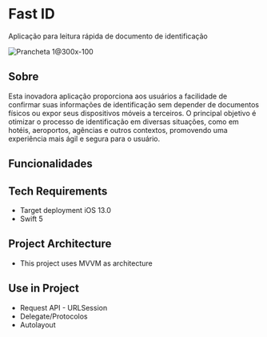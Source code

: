 # Fast ID #
Aplicação para leitura rápida de documento de identificação

![Prancheta 1@300x-100](https://github.com/Marbarret/fastID/assets/79819229/66954128-3e83-4d9a-bb14-ed779e3fc410)

## Sobre ###
Esta inovadora aplicação proporciona aos usuários a facilidade de confirmar suas informações de identificação sem depender de documentos físicos ou expor seus dispositivos móveis a terceiros. 
O principal objetivo é otimizar o processo de identificação em diversas situações, como em hotéis, aeroportos, agências e outros contextos, promovendo uma experiência mais ágil e segura para o usuário.

## Funcionalidades ###

## Tech Requirements ###
* Target deployment iOS 13.0
* Swift 5

## Project Architecture ###
* This project uses MVVM as architecture

## Use in Project ###
* Request API - URLSession
* Delegate/Protocolos
* Autolayout

 
